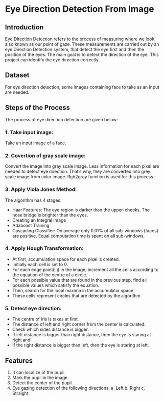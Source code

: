 # Eye Direction Detection From Image

## Introduction
Eye Direction Detection refers to the process of measuring where we look, also known as our point of gaze. These measurements are carried out by an eye Direction Detection system, that detect the eye first and then the position of the eyes. The main goal is to detect the direction of the eye. This project can identify the eye direction correctly.

## Dataset
For eye direction detection, some images containing face to take as an input are needed.

## Steps of the Process
The process of eye direction detection are given below:

### 1. Take input image:
Take an input image of a face.

### 2. Covertion of gray scale image: 
Convert the image into gray scale image. Less information for each pixel are needed to detect eye direction. That’s why, they are converted into grey scale image from color image. Rgb2gray function is used for this process. 

### 3. Apply Viola Jones Method: 
The algorithm has 4 stages:
-	Haar Features: The eye region is darker than the upper-cheeks. The nose bridge is brighter than the eyes.
-	Creating an Integral Image
-	Adaboost Training
-	Cascading Classifier: On average only 0.01% of all sub-windows (faces) are positive. Equal computation time is spent on all sub-windows.

### 4. Apply Hough Transformation:
-	At first, accumulation space for each pixel is created. 
-	Initially each cell is set to 0. 
-	For each edge point(i,j) in the image, increment all the cells according to the equation of the centre of a circle.
-	For each possible value that are found in the previous step, find all possible values which satisfy the equation.
-	Then, search for the local maxima in the accumulator space. 
-	These cells represent circles that are detected by the algorithm.

### 5. Detect eye direction:
-	The centre of Iris is takes at first. 
-	The distance of left and right corner from the center is calculated.
-	Check which sides distance is bigger.
-	If left distance is bigger than right distance, then the eye is staring at right and 
-	if the right distance is bigger than left, then the eye is staring at left.

## Features
1. It can localize of the pupil.
2. Mark the pupil in the image.
3. Detect the center of the pupil.
4. Eye gazing detection of the following directions: a. Left b. Right c. Straight 



